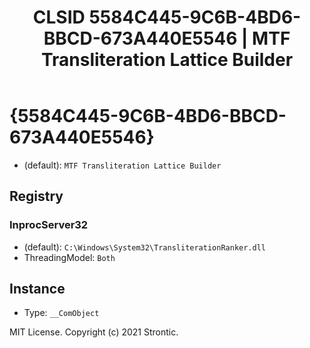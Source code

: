 ﻿---
title: "CLSID 5584C445-9C6B-4BD6-BBCD-673A440E5546 | MTF Transliteration Lattice Builder"
excerpt: What is COM-Object CLSID 5584C445-9C6B-4BD6-BBCD-673A440E5546?
---

# {5584C445-9C6B-4BD6-BBCD-673A440E5546}

* (default): `MTF Transliteration Lattice Builder`

## Registry


### InprocServer32

* (default): `C:\Windows\System32\TransliterationRanker.dll`
* ThreadingModel: `Both`

## Instance

* Type: `__ComObject`

MIT License. Copyright (c) 2021 Strontic.


